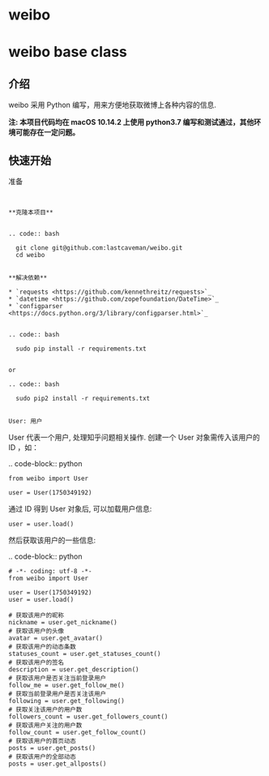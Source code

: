 # weibo
weibo base class
===============================


介绍
----

weibo 采用 Python 编写，用来方便地获取微博上各种内容的信息.

**注: 本项目代码均在 macOS 10.14.2 上使用 python3.7 编写和测试通过，其他环境可能存在一定问题。**

快速开始
---------

准备
~~~~~~~~~~~~~~~~~~~~~~~~~~~~~~~~


**克隆本项目**


.. code:: bash

  git clone git@github.com:lastcaveman/weibo.git
  cd weibo


**解决依赖**

* `requests <https://github.com/kennethreitz/requests>`_
* `datetime <https://github.com/zopefoundation/DateTime>`_
* `configparser <https://docs.python.org/3/library/configparser.html>`_


.. code:: bash

  sudo pip install -r requirements.txt


or

.. code:: bash

  sudo pip2 install -r requirements.txt


User: 用户
~~~~~~~~~~~~~~~~~~~~~~~~~~~~~~~~

User 代表一个用户, 处理知乎问题相关操作. 创建一个 User 对象需传入该用户的 ID ，如：

.. code-block:: python

    from weibo import User
    
    user = User(1750349192)

通过 ID 得到 User 对象后, 可以加载用户信息:
    
    user = user.load()

然后获取该用户的一些信息:

.. code-block:: python

    # -*- coding: utf-8 -*-
    from weibo import User
    
    user = User(1750349192)
    user = user.load()

    # 获取该用户的昵称
    nickname = user.get_nickname()
    # 获取该用户的头像
    avatar = user.get_avatar()
    # 获取该用户的动态条数
    statuses_count = user.get_statuses_count()
    # 获取该用户的签名
    description = user.get_description()
    # 获取该用户是否关注当前登录用户
    follow_me = user.get_follow_me()
    # 获取当前登录用户是否关注该用户
    following = user.get_following()
    # 获取关注该用户的用户数
    followers_count = user.get_followers_count()
    # 获取该用户关注的用户数
    follow_count = user.get_follow_count()
    # 获取该用户的首页动态
    posts = user.get_posts()
    # 获取该用户的全部动态
    posts = user.get_allposts()
